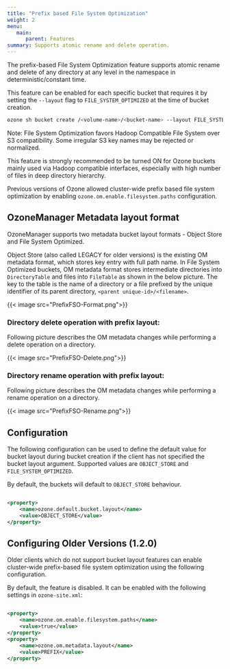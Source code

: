 ```yaml
---
title: "Prefix based File System Optimization"
weight: 2
menu:
   main:
      parent: Features
summary: Supports atomic rename and delete operation.
---
```

<!---
  Licensed to the Apache Software Foundation (ASF) under one or more
  contributor license agreements.  See the NOTICE file distributed with
  this work for additional information regarding copyright ownership.
  The ASF licenses this file to You under the Apache License, Version 2.0
  (the "License"); you may not use this file except in compliance with
  the License.  You may obtain a copy of the License at

      http://www.apache.org/licenses/LICENSE-2.0

  Unless required by applicable law or agreed to in writing, software
  distributed under the License is distributed on an "AS IS" BASIS,
  WITHOUT WARRANTIES OR CONDITIONS OF ANY KIND, either express or implied.
  See the License for the specific language governing permissions and
  limitations under the License.
-->

The prefix-based File System Optimization feature supports atomic rename and delete of any directory at any level in the
namespace in deterministic/constant time.

This feature can be enabled for each specific bucket that requires it by setting the `--layout` flag
to `FILE_SYSTEM_OPTIMIZED` at the time of bucket creation.

```bash
ozone sh bucket create /<volume-name>/<bucket-name> --layout FILE_SYSTEM_OPTIMIZED
```

Note: File System Optimization favors Hadoop Compatible File System over S3 compatibility. Some irregular S3 key names
may be rejected or normalized.

This feature is strongly recommended to be turned ON for Ozone buckets mainly used via Hadoop compatible interfaces,
especially with high number of files in deep directory hierarchy.

Previous versions of Ozone allowed cluster-wide prefix based
file system optimization by enabling `ozone.om.enable.filesystem.paths` configuration.

## OzoneManager Metadata layout format
OzoneManager supports two metadata bucket layout formats - Object Store and File System Optimized.

Object Store (also called LEGACY for older versions) is the existing OM metadata format, which stores key entry with
full path name. In File System Optimized buckets, OM metadata format stores intermediate directories
into `DirectoryTable` and files into `FileTable` as shown in the below picture. The key to the table is the name of a
directory or a file prefixed by the unique identifier of its parent directory, `<parent unique-id>/<filename>`.

{{< image src="PrefixFSO-Format.png">}}


### Directory delete operation with prefix layout: ###
Following picture describes the OM metadata changes while performing a delete
 operation on a directory.

{{< image src="PrefixFSO-Delete.png">}}

### Directory rename operation with prefix layout: ###
Following picture describes the OM metadata changes while performing a rename
 operation on a directory.

{{< image src="PrefixFSO-Rename.png">}}

## Configuration

The following configuration can be used to define the default value for bucket layout during bucket creation
if the client has not specified the bucket layout argument.
Supported values are `OBJECT_STORE` and `FILE_SYSTEM_OPTIMIZED`.

By default, the buckets will default to `OBJECT_STORE` behaviour.

```XML

<property>
    <name>ozone.default.bucket.layout</name>
    <value>OBJECT_STORE</value>
</property>
```

## Configuring Older Versions (1.2.0)

Older clients which do not support bucket layout features can enable cluster-wide prefix-based file system optimization
using the following configuration.

By default, the feature is disabled. It can be enabled with the following settings in `ozone-site.xml`:

```XML

<property>
    <name>ozone.om.enable.filesystem.paths</name>
    <value>true</value>
</property>
<property>
    <name>ozone.om.metadata.layout</name>
    <value>PREFIX</value>
</property>
```
